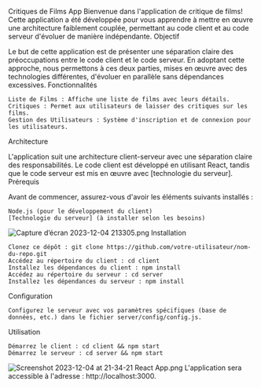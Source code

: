 Critiques de Films App
Bienvenue dans l'application de critique de films! Cette application a été développée pour vous apprendre à mettre en œuvre une architecture faiblement couplée, permettant au code client et au code serveur d'évoluer de manière indépendante.
Objectif

Le but de cette application est de présenter une séparation claire des préoccupations entre le code client et le code serveur. En adoptant cette approche, nous permettons à ces deux parties, mises en œuvre avec des technologies différentes, d'évoluer en parallèle sans dépendances excessives.
Fonctionnalités

    Liste de Films : Affiche une liste de films avec leurs détails.
    Critiques : Permet aux utilisateurs de laisser des critiques sur les films.
    Gestion des Utilisateurs : Système d'inscription et de connexion pour les utilisateurs.

Architecture

L'application suit une architecture client-serveur avec une séparation claire des responsabilités. Le code client est développé en utilisant React, tandis que le code serveur est mis en œuvre avec [technologie du serveur].
Prérequis

Avant de commencer, assurez-vous d'avoir les éléments suivants installés :

    Node.js (pour le développement du client)
    [Technologie du serveur] (à installer selon les besoins)
![Capture d’écran 2023-12-04 213305.png](src%2Fmain%2Fresources%2Fimg%2FCapture%20d%92%E9cran%202023-12-04%20213305.png)
Installation

    Clonez ce dépôt : git clone https://github.com/votre-utilisateur/nom-du-repo.git
    Accédez au répertoire du client : cd client
    Installez les dépendances du client : npm install
    Accédez au répertoire du serveur : cd server
    Installez les dépendances du serveur : npm install

Configuration

    Configurez le serveur avec vos paramètres spécifiques (base de données, etc.) dans le fichier server/config/config.js.

Utilisation

    Démarrez le client : cd client && npm start
    Démarrez le serveur : cd server && npm start
![Screenshot 2023-12-04 at 21-34-21 React App.png](src%2Fmain%2Fresources%2Fimg%2FScreenshot%202023-12-04%20at%2021-34-21%20React%20App.png)
L'application sera accessible à l'adresse : http://localhost:3000.
